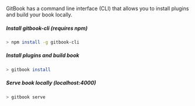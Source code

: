 GitBook has a command line interface (CLI) that allows you to install plugins and build your book locally. 

##### Install gitbook-cli (requires npm)
```bash
> npm install -g gitbook-cli

```

##### Install plugins and build book
```bash
> gitbook install

```

##### Serve book locally (localhost:4000)
```bash
> gitbook serve

```